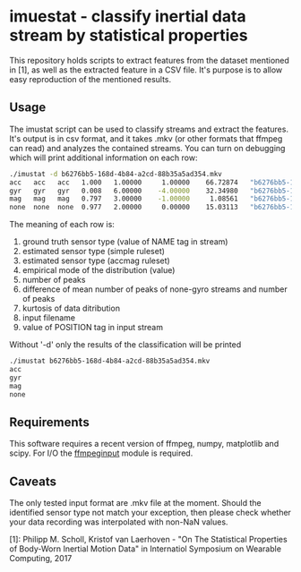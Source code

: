 imuestat - classify inertial data stream by statistical properties
==================================================================

 This repository holds scripts to extract features from the dataset mentioned in
[1], as well as the extracted feature in a CSV file. It's purpose is to allow
easy reproduction of the mentioned results.

## Usage

 The imustat script can be used to classify streams and extract the features.
It's output is in csv format, and it takes .mkv (or other formats that ffmpeg
can read) and analyzes the contained streams. You can turn on debugging which
will print additional information on each row:

```bash
./imustat -d b6276bb5-168d-4b84-a2cd-88b35a5ad354.mkv
acc   acc   acc   1.000   1.00000     1.00000    66.72874   "b6276bb5-168d-4b84-a2cd-88b35a5ad354.mkv" "none"
gyr   gyr   gyr   0.008   6.00000    -4.00000    32.34980   "b6276bb5-168d-4b84-a2cd-88b35a5ad354.mkv" "none"
mag   mag   mag   0.797   3.00000    -1.00000     1.08561   "b6276bb5-168d-4b84-a2cd-88b35a5ad354.mkv" "none"
none  none  none  0.977   2.00000     0.00000    15.03113   "b6276bb5-168d-4b84-a2cd-88b35a5ad354.mkv" "none"
```

The meaning of each row is:

 1. ground truth sensor type (value of NAME tag in stream)
 1. estimated sensor type (simple ruleset)
 1. estimated sensor type (accmag ruleset)
 1. empirical mode of the distribution (value)
 1. number of peaks
 1. difference of mean number of peaks of none-gyro streams and number of peaks
 1. kurtosis of data ditribution
 1. input filename
 1. value of POSITION tag in input stream

 Without '-d' only the results of the classification will be printed

```bash
./imustat b6276bb5-168d-4b84-a2cd-88b35a5ad354.mkv
acc
gyr
mag
none
```

## Requirements

 This software requires a recent version of ffmpeg, numpy, matplotlib and scipy. For I/O the [ffmpeginput](github.com/pscholl/ffmpeginput) module is required.

## Caveats

 The only tested input format are .mkv file at the moment. Should the
identified sensor type not match your exception, then please check whether your
data recording was interpolated with non-NaN values.

[1]: Philipp M. Scholl, Kristof van Laerhoven - "On The Statistical Properties
     of Body-Worn Inertial Motion Data" in Internatiol Symposium on Wearable
     Computing, 2017 
